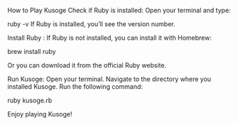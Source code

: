 How to Play Kusoge
Check if Ruby is installed:
Open your terminal and type:

ruby -v
If Ruby is installed, you’ll see the version number.

Install Ruby :
If Ruby is not installed, you can install it with Homebrew:

brew install ruby

Or you can download it from the official Ruby website.

Run Kusoge:
Open your terminal.
Navigate to the directory where you installed Kusoge.
Run the following command:

ruby kusoge.rb

Enjoy playing Kusoge!
